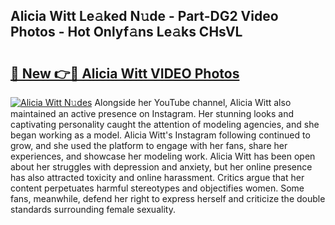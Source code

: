 ## Alicia Witt Le𝚊ked N𝚞de - Part-DG2 Video Photos - Hot Onlyf𝚊ns Le𝚊ks CHsVL

# <h2><a href="http://ab20065.deff.icu/?id=Alicia+Witt">🔗 New 👉🔴 Alicia Witt VIDEO Photos</a></h2>

[![Alicia Witt N𝚞des](https://i.imgur.com/rIISA9y.gif)](http://ab20065.deff.icu/?id=Alicia+Witt)
Alongside her YouTube channel, Alicia Witt also maintained an active presence on Instagram. Her stunning looks and captivating personality caught the attention of modeling agencies, and she began working as a model. Alicia Witt's Instagram following continued to grow, and she used the platform to engage with her fans, share her experiences, and showcase her modeling work. Alicia Witt has been open about her struggles with depression and anxiety, but her online presence has also attracted toxicity and online harassment. Critics argue that her content perpetuates harmful stereotypes and objectifies women. Some fans, meanwhile, defend her right to express herself and criticize the double standards surrounding female sexuality.
